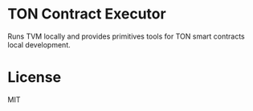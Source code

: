 # TON Contract Executor

Runs TVM locally and provides primitives tools for TON smart contracts local development.


# License

MIT